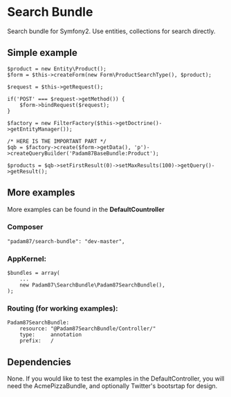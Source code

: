 # Search Bundle #

Search bundle for Symfony2. Use entities, collections for search directly.

## Simple example ##

	$product = new Entity\Product();
    $form = $this->createForm(new Form\ProductSearchType(), $product);
    
    $request = $this->getRequest();

    if('POST' === $request->getMethod()) {
        $form->bindRequest($request);
    }
    
    $factory = new FilterFactory($this->getDoctrine()->getEntityManager());

	/* HERE IS THE IMPORTANT PART */
    $qb = $factory->create($form->getData(), 'p')->createQueryBuilder('Padam87BaseBundle:Product');
    
    $products = $qb->setFirstResult(0)->setMaxResults(100)->getQuery()->getResult();

## More examples

More examples can be found in the **DefaultCountroller**

### Composer

    "padam87/search-bundle": "dev-master",

### AppKernel:

    $bundles = array(
		...
        new Padam87\SearchBundle\Padam87SearchBundle(),
    );        

### Routing (for working examples):

	Padam87SearchBundle:
	    resource: "@Padam87SearchBundle/Controller/"
	    type:     annotation
	    prefix:   /

## Dependencies

None. If you would like to test the examples in the DefaultController, you will need the AcmePizzaBundle, and optionally Twitter's bootsrtap for design.


